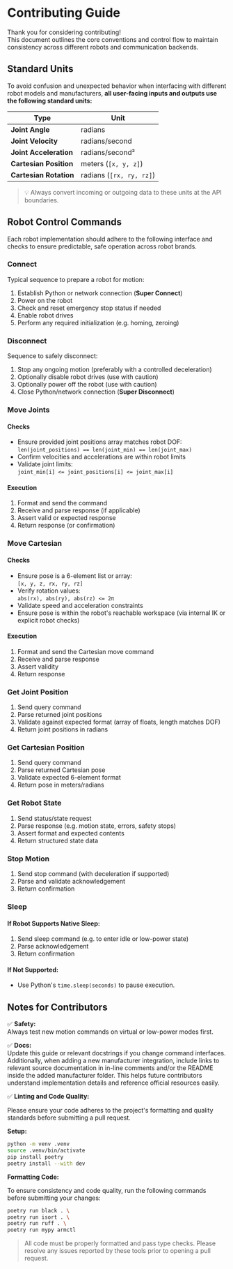 # Contributing Guide

Thank you for considering contributing!  
This document outlines the core conventions and control flow to maintain consistency across different robots and communication backends.

## Standard Units

To avoid confusion and unexpected behavior when interfacing with different robot models and manufacturers, **all user-facing inputs and outputs use the following standard units:**

| Type                   | Unit                     |
| ---------------------- | ------------------------ |
| **Joint Angle**        | radians                  |
| **Joint Velocity**     | radians/second           |
| **Joint Acceleration** | radians/second²          |
| **Cartesian Position** | meters (`[x, y, z]`)     |
| **Cartesian Rotation** | radians (`[rx, ry, rz]`) |

> 💡 Always convert incoming or outgoing data to these units at the API boundaries.

## Robot Control Commands

Each robot implementation should adhere to the following interface and checks to ensure predictable, safe operation across robot brands.

### Connect

Typical sequence to prepare a robot for motion:

1. Establish Python or network connection (**Super Connect**)
2. Power on the robot
3. Check and reset emergency stop status if needed
4. Enable robot drives
5. Perform any required initialization (e.g. homing, zeroing)

### Disconnect

Sequence to safely disconnect:

1. Stop any ongoing motion (preferably with a controlled deceleration)
2. Optionally disable robot drives (use with caution)
3. Optionally power off the robot (use with caution)
4. Close Python/network connection (**Super Disconnect**)

### Move Joints

#### Checks

* Ensure provided joint positions array matches robot DOF:  
    `len(joint_positions) == len(joint_min) == len(joint_max)`
* Confirm velocities and accelerations are within robot limits
* Validate joint limits:  
    `joint_min[i] <= joint_positions[i] <= joint_max[i]`

#### Execution

1. Format and send the command
2. Receive and parse response (if applicable)
3. Assert valid or expected response
4. Return response (or confirmation)

### Move Cartesian

#### Checks

* Ensure pose is a 6-element list or array:  
    `[x, y, z, rx, ry, rz]`
* Verify rotation values:  
    `abs(rx), abs(ry), abs(rz) <= 2π`
* Validate speed and acceleration constraints
* Ensure pose is within the robot's reachable workspace (via internal IK or explicit robot checks)

#### Execution

1. Format and send the Cartesian move command
2. Receive and parse response
3. Assert validity
4. Return response

### Get Joint Position

1. Send query command
2. Parse returned joint positions
3. Validate against expected format (array of floats, length matches DOF)
4. Return joint positions in radians

### Get Cartesian Position

1. Send query command
2. Parse returned Cartesian pose
3. Validate expected 6-element format
4. Return pose in meters/radians

### Get Robot State

1. Send status/state request
2. Parse response (e.g. motion state, errors, safety stops)
3. Assert format and expected contents
4. Return structured state data

### Stop Motion

1. Send stop command (with deceleration if supported)
2. Parse and validate acknowledgement
3. Return confirmation

### Sleep

#### If Robot Supports Native Sleep:

1. Send sleep command (e.g. to enter idle or low-power state)
2. Parse acknowledgement
3. Return confirmation

#### If Not Supported:

* Use Python's `time.sleep(seconds)` to pause execution.

## Notes for Contributors

✅ **Safety:**  
Always test new motion commands on virtual or low-power modes first.

✅ **Docs:**  
Update this guide or relevant docstrings if you change command interfaces. Additionally, when adding a new manufacturer integration, include links to relevant source documentation in in-line comments and/or the README inside the added manufacturer folder. This helps future contributors understand implementation details and reference official resources easily.

✅ **Linting and Code Quality:**

Please ensure your code adheres to the project's formatting and quality standards before submitting a pull request.

**Setup:**

```bash
python -m venv .venv
source .venv/bin/activate
pip install poetry
poetry install --with dev
```

**Formatting Code:**

To ensure consistency and code quality, run the following commands before submitting your changes:

```bash
poetry run black . \
poetry run isort . \
poetry run ruff . \
poetry run mypy armctl
```

> All code must be properly formatted and pass type checks. Please resolve any issues reported by these tools prior to opening a pull request.
